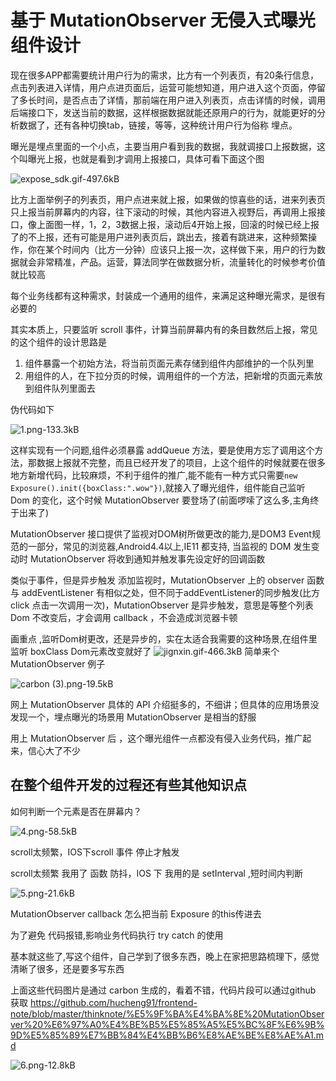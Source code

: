 # 基于 MutationObserver 无侵入式曝光组件设计



现在很多APP都需要统计用户行为的需求，比方有一个列表页，有20条行信息，点击列表进入详情，用户点进页面后，运营可能想知道，用户进入这个页面，停留了多长时间，是否点击了详情，那前端在用户进入列表页，点击详情的时候，调用后端接口下，发送当前的数据，这样根据数据就能还原用户的行为，就能更好的分析数据了，还有各种切换tab，链接，等等，这种统计用户行为俗称 埋点。

曝光是埋点里面的一个小点，主要当用户看到我的数据，我就调接口上报数据，这个叫曝光上报，也就是看到才调用上报接口，具体可看下面这个图

![expose_sdk.gif-497.6kB][1]


比方上面举例子的列表页，用户点进来就上报，如果做的惊喜些的话，进来列表页只上报当前屏幕内的内容，往下滚动的时候，其他内容进入视野后，再调用上报接口，像上面图一样，1，2，3数据上报，滚动后4开始上报，回滚的时候已经上报了的不上报，还有可能是用户进列表页后，跳出去，接着有跳进来，这种频繁操作，你在某个时间内（比方一分钟）应该只上报一次，这样做下来，用户的行为数据就会非常精准，产品。运营，算法同学在做数据分析，流量转化的时候参考价值就比较高

每个业务线都有这种需求，封装成一个通用的组件，来满足这种曝光需求，是很有必要的

其实本质上，只要监听 scroll 事件，计算当前屏幕内有的条目数然后上报，常见的这个组件的设计思路是

1. 组件暴露一个初始方法，将当前页面元素存储到组件内部维护的一个队列里
2. 用组件的人，在下拉分页的时候，调用组件的一个方法，把新增的页面元素放到组件队列里面去

伪代码如下

![1.png-133.3kB][2]

这样实现有一个问题,组件必须暴露 addQueue 方法，要是使用方忘了调用这个方法，那数据上报就不完整，而且已经开发了的项目，上这个组件的时候就要在很多地方新增代码，比较麻烦，不利于组件的推广,能不能有一种方式只需要```new Exposure().init({boxClass:".wow"})```,就接入了曝光组件，组件能自己监听 Dom 的变化，这个时候 MutationObserver 要登场了(前面啰嗦了这么多,主角终于出来了)

MutationObserver 接口提供了监视对DOM树所做更改的能力,是DOM3 Event规范的一部分，常见的浏览器,Android4.4以上,IE11 都支持, 当监视的 DOM 发生变动时 MutationObserver 将收到通知并触发事先设定好的回调函数

类似于事件，但是异步触发 添加监视时，MutationObserver 上的 observer 函数与 addEventListener 有相似之处，但不同于addEventListener的同步触发(比方 click 点击一次调用一次)，MutationObserver 是异步触发，意思是等整个列表 Dom 不改变后，才会调用 callback ，不会造成浏览器卡顿

画重点 ,监听Dom树更改，还是异步的，实在太适合我需要的这种场景,在组件里监听 boxClass Dom元素改变就好了
![jignxin.gif-466.3kB][3]
简单来个 MutationObserver 例子

![carbon (3).png-19.5kB][4]


网上 MutationObserver 具体的 API 介绍挺多的，不细讲；但具体的应用场景没发现一个，埋点曝光的场景用 MutationObserver 是相当的舒服

用上 MutationObserver 后 ，这个曝光组件一点都没有侵入业务代码，推广起来，信心大了不少

## 在整个组件开发的过程还有些其他知识点

如何判断一个元素是否在屏幕内？

![4.png-58.5kB][5]

scroll太频繁，IOS下scroll 事件 停止才触发

scroll太频繁 我用了 函数 防抖，IOS 下 我用的是 setInterval ,短时间内判断

![5.png-21.6kB][6]

MutationObserver callback 怎么把当前 Exposure 的this传进去

为了避免 代码报错,影响业务代码执行 try catch 的使用


基本就这些了,写这个组件，自己学到了很多东西，晚上在家把思路梳理下，感觉清晰了很多，还是要多写东西

上面这些代码图片是通过 carbon 生成的，看着不错，代码片段可以通过github 获取 https://github.com/hucheng91/frontend-note/blob/master/thinknote/%E5%9F%BA%E4%BA%8E%20MutationObserver%20%E6%97%A0%E4%BE%B5%E5%85%A5%E5%BC%8F%E6%9B%9D%E5%85%89%E7%BB%84%E4%BB%B6%E8%AE%BE%E8%AE%A1.md 

![6.png-12.8kB][7]


  [1]: http://static.zybuluo.com/hucheng91/0mioqgan6lso6v8bij6dtsxt/expose_sdk.gif
  [2]: http://static.zybuluo.com/hucheng91/1c3ks8zq57hq03dvu3gaq0sw/1.png
  [3]: http://static.zybuluo.com/hucheng91/oy0fw3nvird7d8dfzppmlw73/jignxin.gif
  [4]: http://static.zybuluo.com/hucheng91/cgoi41uoloel26xi4jj9foyh/carbon%20%283%29.png
  [5]: http://static.zybuluo.com/hucheng91/hyzsl88lh65c1sncgpidafmn/4.png
  [6]: http://static.zybuluo.com/hucheng91/ndy3qui3znvyhv1nkw6gykak/5.png
  [7]: http://static.zybuluo.com/hucheng91/r83yqm4kvcz7wg31yae7rnid/6.png